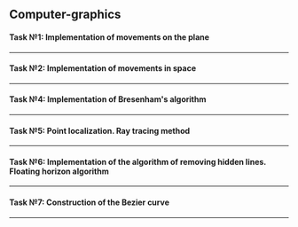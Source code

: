 ## Computer-graphics

#### Task №1: Implementation of movements on the plane
***
#### Task №2: Implementation of movements in space
***
#### Task №4: Implementation of Bresenham's algorithm
***
#### Task №5: Point localization. Ray tracing method
***
#### Task №6: Implementation of the algorithm of removing hidden lines. Floating horizon algorithm
***
#### Task №7: Construction of the Bezier curve
***
